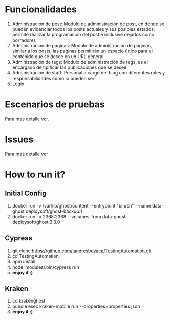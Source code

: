 # Funcionalidades

1. Administración de post: Modulo de administración de post, en donde se pueden evidenciar todos los posts actuales y sus posibles estados; permite realizar la programación del post e inclusive dejarlos como borradores
2. Administración de paginas: Modulo de administración de paginas, similar a los posts, las paginas permitirán un espacio único para el contenido que se desee en un URL general
3. Administración de tags: Modulo de administración de tags, es el encargado de tipificar las publicaciones que se desee
4. Administración de staff: Personal a cargo del blog con diferentes roles y responsabilidades como lo pueden ser 
5. Login

# Escenarios de pruebas
Para mas detalle [ver](https://github.com/jandresboyaca/TestingAutomation/wiki/Escenarios).

# Issues
Para mas detalle [ver](https://github.com/jandresboyaca/TestingAutomation/issues)

# How to run it?

## Initial Config

1. docker run -v /var/lib/ghost/content  --entrypoint "bin/sh" --name data-ghost deploysoft/ghost-backup:1
2. docker run -p 2368:2368 --volumes-from data-ghost deploysoft/ghost:3.3.0


## Cypress

1. git clone https://github.com/jandresboyaca/TestingAutomation.git
2. cd  TestingAutomation
3. npm install
4. node_modules/.bin/cypress run
5. **enjoy it :)**


## Kraken

1. cd krakenghost 
2. bundle exec kraken-mobile run --properties=properties.json
3. **enjoy it :)**
